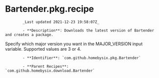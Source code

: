 # Bartender.pkg.recipe

            _Last updated 2021-12-23 19:58:07Z_

            - **Description**: Downloads the latest version of Bartender and creates a package.

Specify which major version you want in the MAJOR_VERSION input variable. Supported values are 3 or 4.

            - **Identifier**: `com.github.homebysix.pkg.Bartender`

            - **Parent Recipes**: `com.github.homebysix.download.Bartender`